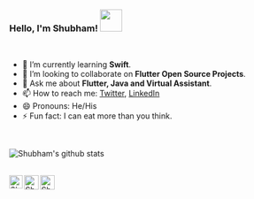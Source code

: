 ### Hello, I'm Shubham!&nbsp;<img src = "https://github.com/TheDudeThatCode/TheDudeThatCode/blob/master/Assets/wave.gif" width="40px">
<br>


- 🌱 I’m currently learning <B>Swift</B>.
- 👯 I’m looking to collaborate on <B>Flutter Open Source Projects</B>.
- 💬 Ask me about <B>Flutter, Java and Virtual Assistant</B>.
- 📫 How to reach me: [Twitter](https://twitter.com/shubhkk07), [LinkedIn](https://www.linkedin.com/in/shubhkk07/)
- 😄 Pronouns: He/His
- ⚡ Fun fact: I can eat more than you think.

<br>

![Shubham's github stats](https://github-readme-stats.vercel.app/api?username=shubhkk07&show_icons=true&hide_border=true)

<br>

<a href="https://in.linkedin.com/in/shubhkk07">
    <img align="left" alt="Shubham | Linkedin" width="24px" src="https://github.com/TheDudeThatCode/TheDudeThatCode/blob/master/Assets/Linkedin.svg" />
  </a>
  <a href="https://twitter.com/shubhkk07">
    <img align="left" alt="Shubham | Twitter" width="26px" src="https://github.com/TheDudeThatCode/TheDudeThatCode/blob/master/Assets/Twitter.svg" />
  </a>
  <a href="mailto:shubhkk07@gmail.com">
    <img align="left" alt="Shubham | Gmail" width="26px" src="https://github.com/TheDudeThatCode/TheDudeThatCode/blob/master/Assets/Gmail.svg" />
  </a>
